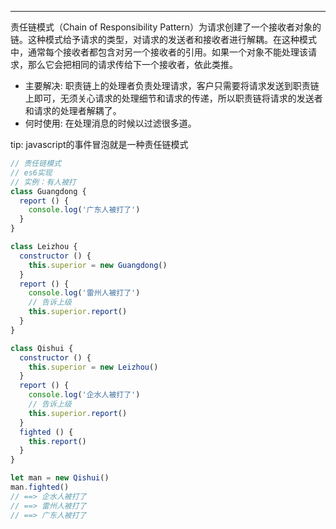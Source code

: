 ---
责任链模式（Chain of Responsibility Pattern）为请求创建了一个接收者对象的链。这种模式给予请求的类型，对请求的发送者和接收者进行解耦。在这种模式中，通常每个接收者都包含对另一个接收者的引用。如果一个对象不能处理该请求，那么它会把相同的请求传给下一个接收者，依此类推。

* 主要解决: 职责链上的处理者负责处理请求，客户只需要将请求发送到职责链上即可，无须关心请求的处理细节和请求的传递，所以职责链将请求的发送者和请求的处理者解耦了。
* 何时使用: 在处理消息的时候以过滤很多道。

tip: javascript的事件冒泡就是一种责任链模式

```js
// 责任链模式
// es6实现
// 实例：有人被打
class Guangdong {
  report () {
    console.log('广东人被打了')
  }
}

class Leizhou {
  constructor () {
    this.superior = new Guangdong()
  }
  report () {
    console.log('雷州人被打了')
    // 告诉上级
    this.superior.report()
  }
}

class Qishui {
  constructor () {
    this.superior = new Leizhou()
  }
  report () {
    console.log('企水人被打了')
    // 告诉上级
    this.superior.report()
  }
  fighted () {
    this.report()
  }
}

let man = new Qishui()
man.fighted()
// ==> 企水人被打了
// ==> 雷州人被打了
// ==> 广东人被打了
```
